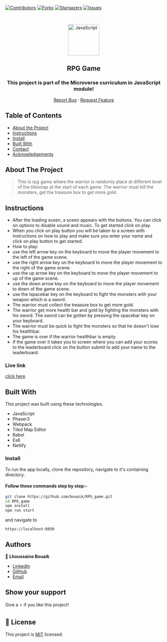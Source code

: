 <!--
*** Thanks for checking out this README Template. If you have a suggestion that would
*** make this better, please fork the repo and create a pull request or simply open
*** an issue with the tag "enhancement".
*** Thanks again! Now go create something AMAZING! :D
-->

<!-- PROJECT SHIELDS -->
<!--
*** I'm using markdown "reference style" links for readability.
*** Reference links are enclosed in brackets [ ] instead of parentheses ( ).
*** See the bottom of this document for the declaration of the reference variables
*** for contributors-url, forks-url, etc. This is an optional, concise syntax you may use.
*** https://www.markdownguide.org/basic-syntax/#reference-style-links
-->

[![Contributors][contributors-shield]][contributors-url]
[![Forks][forks-shield]][forks-url]
[![Stargazers][stars-shield]][stars-url]
[![Issues][issues-shield]][issues-url]

<!-- PROJECT LOGO -->

<br />
<p align="center">
  <a href="git@github.com:bouaik/RPG_game.git">
    <p align="center"> <img src="https://phaser.io/images/img.png" alt="JavaScript" width="100" height="100"> </p>
  </a>

  <h2 align="center">RPG Game</h2>
  <h3 align="center"> This project is part of the Microverse curriculum in JavaScript module! </h3>

  <p align="center">
    <a href="hhttps://github.com/bouaik/RPG_game/issues">Report Bug</a>
    · 
    <a href="https://github.com/bouaik/RPG_game/issues">Request Feature</a>
  </p>
</p>

<!-- TABLE OF CONTENTS -->

## Table of Contents

- [About the Project](#about-the-project)
- [Instructions](#Instructions)
- [Install](#Install)
- [Built With](#built-with)
- [Contact](#Authors)
- [Acknowledgements](#acknowledgements)

<!-- ABOUT THE PROJECT -->

## About The Project

> This is rpg game where the warrior is randomly place at different level of the tilesmap at the start of each game. The warrior must kill the monsters, get the treasure box to get more gold.

## Instructions

- After the loading sceen, a sceen appears with the buttons. You can click on options to disable sound and music. To get started click on play.
- When you click on play button you will be taken to a screen with instructions on how to play and make sure you enter your name and click on play button to get started.
- How to play:
- use the left arrow key on the keyboard to move the player movement to the left of the game scene.
- use the right arrow key on the keyboard to move the player movement to the right of the game scene.
- use the up arrow key on the keyboard to move the player movement to up of the game scene.
- use the down arrow key on the keyboard to move the player movement to down of the game scene.
- use the lspacebar key on the keyboard to fight the monsters with your weapon which is a sword.
- The warrior must collect the treasure box to get more gold.
- The warrior get more health bar and gold by fighting the monsters with his sword. The sword can be gotten by pressing the spacebar key on your keyboard.
- The warrior must be quick to fight the monsters so that he doesn't lose his healthbar.
- The game is over if the warrior healthbar is empty.
- If the game over it takes you to screen where you can add your scores to the leaderboard click on the button submit to add your name to the leaderboard.

### Live link

[click here](https://youthful-lichterman-96f576.netlify.app)

<!-- BUILD WITH -->

## Built With

This project was built using these technologies.

- JavaScript
- Phaser3
- Webpack
- Tiled Map Editor
- Babel
- Es6
- Netlify

### Install

To run the app locally, clone the repository, navigate to it's containing directory.

#### Follow these commands step by step:-

```bash
git clone https://github.com/bouaik/RPG_game.git
cd RPG_game
npm install
npm run start
```

and navigate to

```
https://localhost:8050
```

<!-- CONTACT -->

## Authors

👤 **Lhoussaine Bouaik**

- [LinkedIn](https://www.linkedin.com/in/lhoussainebouaik)
- [GitHub](https://github.com/bouaik)
- [Email](bouaik.lhou@gmail.com)

## Show your support

Give a ⭐️ if you like this project!

<!-- MARKDOWN LINKS & IMAGES -->
<!-- https://www.markdownguide.org/basic-syntax/#reference-style-links -->

[contributors-shield]: https://img.shields.io/github/contributors/bouaik/RPG_game.svg?style=flat-square
[contributors-url]: https://github.com/bouaik/RPG_game/graphs/contributors
[forks-shield]: https://img.shields.io/github/forks/bouaik/RPG_game.svg?style=flat-square
[forks-url]: https://github.com/jbouaik/RPG_game/network/members
[stars-shield]: https://img.shields.io/github/stars/bouaik/RPG_game.svg?style=flat-square
[stars-url]: https://github.com/bouaik/RPG_game/stargazers
[issues-shield]: https://img.shields.io/github/issues/bouaik/RPG_game.svg?style=flat-square
[issues-url]: https://github.com/bouaik/RPG_game/issues

## 📝 License

This project is [MIT](https://opensource.org/licenses/MIT) licensed.
